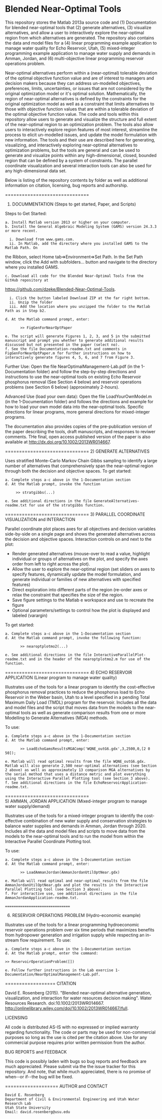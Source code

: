 Blended Near-Optimal Tools
==============================
This repository stores the Matlab 2013a source code and (1) Documentation for blended near-optimal tools that (2) generate alternatives, (3) visualize alternatives, and allow a user to interactively explore the near-optimal region from which alternatives are generated. The repository also contains the data and model files for a (4) linear programming example application to manage water quality for Echo Reservoir, Utah, (5) mixed-integer programming example application to manage water supply and demands in Amman, Jordan, and (6) multi-objective linear programming reservoir operations problem.

Near-optimal alternatives perform within a (near-optimal) tolerable deviation of the optimal objective function value and are of interest to managers and decision makers because they can address un-modelled objectives, preferences, limits, uncertainties, or issues that are not considered by the original optimization model or it's optimal solution. Mathematically, the region of near-optimal alternatives is defined by the constraints for the original optimization model as well as a constraint that limits alternatives to those with objective function values that are within a tolerable deviation of the optimal objective function value. The code and tools within this repository allow users to generate and visualize the structure and full extent of the near-optimal region to an optimization problem. The tools also allow users to interactively explore region features of most interest, streamline the process to elicit un-modelled issues, and update the model formulation with new information. The tools and their use are described here for generating, visualizing, and interactively exploring near-optimal alternatives to optimization problems, but the tools are general and can be used to generate and visualize points within any high-dimensional, closed, bounded region that can be defined by a system of constraints. The parallel coordinate visualization and several interaction tools can also be used for any high-dimensional data set.   

Below is listing of the repository contents by folder as well as additional information on citation, licensing, bug reports and authorship.

==============================
1) DOCUMMENTATION (Steps to get started, Paper, and Scripts)

Steps to Get Started:

    a. Install Matlab version 2013 or higher on your computer.
    b. Install the General Algebraic Modeling System (GAMS) version 24.3.3 or more recent.
	  
	  i. Download from www.gams.com.
	  ii. In Matlab, add the directory where you installed GAMS to the Matlab Path. On
the Ribbon, select Home tab=>Environment=>Set Path. In the Set Path
window, click the Add with subfolders… button and navigate to the directory
where you installed GAMS.

    c. Download all code for the Blended Near-Optimal Tools from the GitHub repository at
https://github.com/dzeke/Blended-Near-Optimal-Tools.

	  i. Click the button labeled Download ZIP at the far right bottom.
	  ii. Unzip the folder
	  iii. Add the location where you unzipped the folder to the Matlab Path as in Step b2.
	  
    d. At the Matlab command prompt, enter:

	       >> FigGenForNearOptPaper

    e. The script will generate Figures 1, 2, 3, and 5 in the submitted manuscript and prompt you whether to generate additional results discussed but not presented in the paper (select no).
    f. See the file Documentation-readme.txt and comments in FigGenForNearOptPaper.m for further instructions on how to interactively generate figures 4, 5, 6, and 7 from Figure 3.

Further Use:
    Open the file NearOptimalManagement-Lab.pdf (in the 1-Documentation folder) and follow the step-by-step directions and instructions to use the near-optimal tools on existing Echo Reservoir phosphorus removal (See Section 4 below) and reservoir operations problems (see Section 6 below) (approximately 2-hours). 

Advanced Use (load your own data):
    Open the file LoadYourOwnModel.m (in the 1-Documentation folder) and follows the directions and example for how to load your own model data into the near-optimal tools. Specific directions for linear programs, more general directions for mixed-integer programs.

The documentation also provides copies of the pre-publication version of the paper describing the tools, draft manuscripts, and responses to reviwer comments. THe final, open access published version of the paper is also available at http://dx.doi.org/10.1002/2013WR014667.
 
==============================
2) GENERATE ALTERNATIVES

Uses stratified Monte-Carlo Markov Chain Gibbs sampling to identify a large number of alternatives that comprehensively span the near-optimal region through both the decision and objective spaces. To get started:

    a. Complete steps a-c above in the 1-Documentation section
    d. At the Matlab prompt, invoke the function
       
         >> stratgibbs(...)
       
    e. See additional directions in the file GenerateAlternatives-readme.txt for use of the stratgibbs function.

==============================
3) PARALLEL COORDINATE VISUALIZATION and INTERACTION

Parallel coordinate plot places axes for all objectives and decision variables side-by-side on a single page and shows the generated alternatives across the decision and objective spaces. Interaction controls on and next to the plot:
-	Render generated alternatives (mouse-over to read a value, highlight individual or groups of alternatives on the plot, and specify the axes order from left to right across the plot).
-	Allow the user to explore the near-optimal region (set sliders on axes to specify features, dynamically update the model formulation, and generate individual or families of new alternatives with specified features) 
-	Direct exploration into different parts of the region (re-order axes or relax the constraint that specifies the size of the region.
-	Save figure settings to the Matlab e workspace and use to recreate the figure
-	Optional parameters/settings to control how the plot is displayed and labeled (varargin)

To get started:

    a. Complete steps a-c above in the 1-Documentation section
    d. At the Matlab command prompt, invoke the following function:

	       >> nearoptplotmo2(...)

    e. See additional directions in the file InteractiveParallelPlot-readme.txt and in the header of the nearoptplotmo2.m for use of the function.

==============================
4) ECHO RESERVOIR APPLICATION (Linear program to manage water quality)

Illustrates use of the tools for a linear program to identify the cost-effective phosphorus removal practices to reduce the phosphorus load to Echo Reservoir in the Weber basin, Utah to a level specified in a pending Total Maximum Daily Load (TMDL) program for the reservoir. Includes all the data and model files and the script that moves data from the models to the near-optimal tools as well as generate comparison results from one or more Modelling to Generate Alternatives (MGA) methods.

To use:

    a. Complete steps a-c above in the 1-Documentation section
    d. At the Matlab command prompt, enter:

	       >> LoadEchoGamsResultsMGAComp('WQNE_outG6.gdx',3,2500,0,[2 0 50]);

    e. Matlab will read optimal results from the file WQNE_outG6.gdx. Matlab will also generate 2,500 near-optimal alternatives (see Section 2 above) as well as approximately 13 comparison MGA alternatives by the serial method that uses a distance metric and plot everything using the Interactive Parallel Plotting tool (see Section 3 above).
    f. See additional directions in the file EchoReservoirApplication-readme.txt.

==============================    
5) AMMAN, JORDAN APPLICATION (Mixed-integer program to manage water supply/demand)

Illustrates use of the tools for a mixed-integer program to identify the cost-effective combination of new water supply and conservation strategies to balance water supplies and demands in Amman, Jordan through 2020. Includes all the data and model files and scripts to move data from the models to the near-optimal tools and to run the model from within the Interactive Parallel Coordinate Plotting tool.

To use:

    a. Complete steps a-c above in the 1-Documentation section
    d. At the Matlab command prompt, enter:

	       >> LoadAmmanJordan(AmmanJordanUtilOptNear.gdx)

    e. Matlab will read optimal and near-optimal results from the file AmmanJordanUtilOptNear.gdx and plot the results in the Interactive Parallel Plotting tool (see Section 3 above).
    f. For interactive use, see additional directions in the file AmmanJordanApplication-readme.txt.
    
    ==============================    
6) RESERVOIR OPERATIONS PROBLEM (Hydro-economic example)

Illustrates use of the tools for a linear programming hydroeconomic reservoir operations problem over six time periods that maximizes benefits from hydropower generation and irrigation supply while respecting an in-stream flow requirement. To use:

    a. Complete steps a-c above in the 1-Documentation section
    d. At the Matlab prompt, enter the command:

	>> ReservoirOperationProblem([])
	
    e. Follow further instructions in the Lab exercise 1-Documentation/NearOptimalManagement-Lab.pdf.

==================
CITATION

David E. Rosenberg (2015). "Blended near-optimal alternative generation, visualization, and interaction for water resources decision making". Water Resources Research. doi:10.1002/2013WR014667. http://onlinelibrary.wiley.com/doi/10.1002/2013WR014667/full.

LICENSING

All code is distributed AS-IS with no expressed or implied warranty regarding functionality. The code or parts may be used for non-commercial purposes so long as the use is cited per the citation above. Use for any commercial purpose requires prior written permission from the author.

BUG REPORTS and FEEDBACK

This code is possibly laden with bugs so bug reports and feedback are much appreciated. Please submit via the the issue tracker for this repository. And note, that while much appreciated, there is no promise of when--or if--the bug will be fixed.

===================
AUTHOR and CONTACT

    David E. Rosenberg
    Department of Civil & Environmental Engineering and Utah Water Research Lab
    Utah State University
    Email: david.rosenberg@usu.edu

